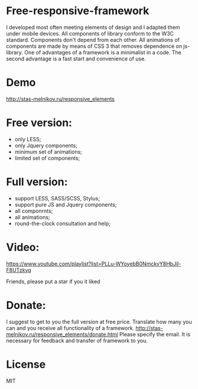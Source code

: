 Free-responsive-framework
=========================

I developed most often meeting elements of design and I adapted them under mobile devices. All components of library conform to the W3C standard. Components don't depend from each other. All animations of components are made by means of CSS 3 that removes dependence on js-library. One of advantages of a framework is a minimalist in a code. The second advantage is a fast start and convenience of use.

Demo
=========================
http://stas-melnikov.ru/responsive_elements

Free version:
=========================
- only LESS;
- only Jquery components;
- minimum set of animations;
- limited set of components;

Full version:
=========================
- support LESS, SASS/SCSS, Stylus;
- support pure JS and Jquery components;
- all componrnts;
- all animations;
- round-the-clock consultation and help;

Video:
=========================
https://www.youtube.com/playlist?list=PLLu-WYoyebB0NmckvY8HbJil-F8UTzkyq

Friends, please put a star if you it liked

Donate:
=========================
I suggest to get to you the full version at free price. Translate how many you can and you receive all functionality of a framework.
http://stas-melnikov.ru/responsive_elements/donate.html
Please specify the email. It is necessary for feedback and transfer of framework to you.

License
=========================
MIT
